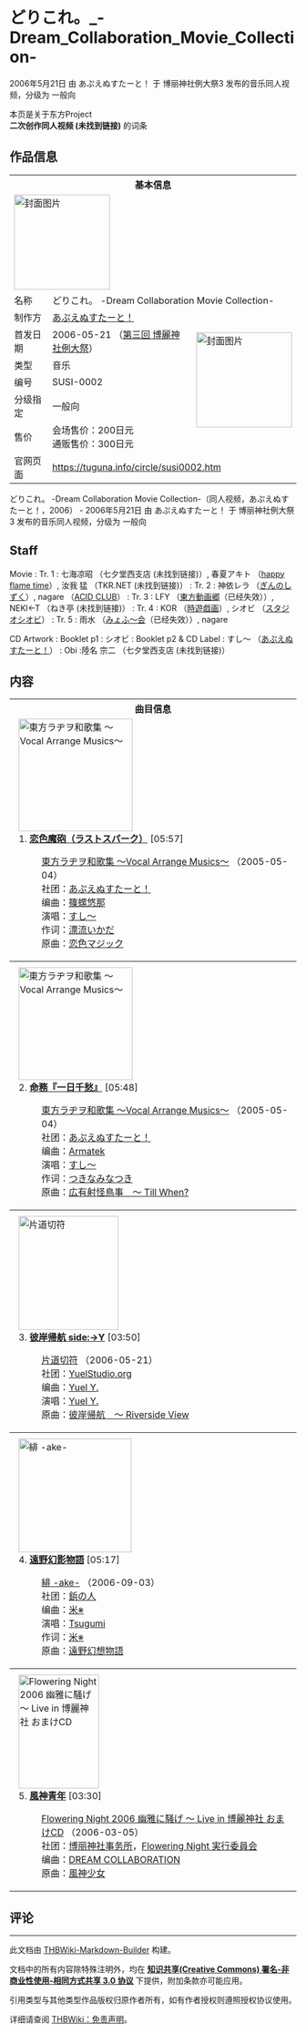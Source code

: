 # どりこれ。_-Dream_Collaboration_Movie_Collection-

<!-- source html: G:\repos\THBWiki-Markdown-Builder\THBWikiMarkdown\Temp\main\f\f1\ns0%3A%E3%81%A9%E3%82%8A%E3%81%93%E3%82%8C%E3%80%82_-Dream_Collaboration_Movie_Collection-.html -->

2006年5月21日 由 あぷえぬすたーと！ 于 博丽神社例大祭3 发布的音乐同人视频，分级为 一般向

本页是关于东方Project  
 **二次创作同人视频 (未找到链接)** 的词条
## 作品信息

<table><tbody><tr><th colspan="3">基本信息</th></tr><tr><td class="cover-artwork-mobile" colspan="2"><a href="./文件-どりこれ。_-Dream_Collaboration_Movie_Collection-封面.jpg.md" class="image" title="封面图片"><img alt="封面图片" src="https://upload.thwiki.cc/thumb/f/f2/%E3%81%A9%E3%82%8A%E3%81%93%E3%82%8C%E3%80%82_-Dream_Collaboration_Movie_Collection-%E5%B0%81%E9%9D%A2.jpg/168px-%E3%81%A9%E3%82%8A%E3%81%93%E3%82%8C%E3%80%82_-Dream_Collaboration_Movie_Collection-%E5%B0%81%E9%9D%A2.jpg" decoding="async" loading="lazy" width="168" height="167" srcset="https://upload.thwiki.cc/thumb/f/f2/%E3%81%A9%E3%82%8A%E3%81%93%E3%82%8C%E3%80%82_-Dream_Collaboration_Movie_Collection-%E5%B0%81%E9%9D%A2.jpg/252px-%E3%81%A9%E3%82%8A%E3%81%93%E3%82%8C%E3%80%82_-Dream_Collaboration_Movie_Collection-%E5%B0%81%E9%9D%A2.jpg 1.5x, https://upload.thwiki.cc/thumb/f/f2/%E3%81%A9%E3%82%8A%E3%81%93%E3%82%8C%E3%80%82_-Dream_Collaboration_Movie_Collection-%E5%B0%81%E9%9D%A2.jpg/336px-%E3%81%A9%E3%82%8A%E3%81%93%E3%82%8C%E3%80%82_-Dream_Collaboration_Movie_Collection-%E5%B0%81%E9%9D%A2.jpg 2x" data-file-width="500" data-file-height="496"></a></td>
</tr><tr><td class="label">名称</td><td colspan="2"> どりこれ。 -Dream Collaboration Movie Collection- </td></tr><tr><td class="label">制作方</td><td><a href="./あぷえぬすたーと！.md" title="あぷえぬすたーと！">あぷえぬすたーと！</a></td><td class="cover-artwork" rowspan="6" style="min-width:168px;"><a href="./文件-どりこれ。_-Dream_Collaboration_Movie_Collection-封面.jpg.md" class="image" title="封面图片"><img alt="封面图片" src="https://upload.thwiki.cc/thumb/f/f2/%E3%81%A9%E3%82%8A%E3%81%93%E3%82%8C%E3%80%82_-Dream_Collaboration_Movie_Collection-%E5%B0%81%E9%9D%A2.jpg/168px-%E3%81%A9%E3%82%8A%E3%81%93%E3%82%8C%E3%80%82_-Dream_Collaboration_Movie_Collection-%E5%B0%81%E9%9D%A2.jpg" decoding="async" loading="lazy" width="168" height="167" srcset="https://upload.thwiki.cc/thumb/f/f2/%E3%81%A9%E3%82%8A%E3%81%93%E3%82%8C%E3%80%82_-Dream_Collaboration_Movie_Collection-%E5%B0%81%E9%9D%A2.jpg/252px-%E3%81%A9%E3%82%8A%E3%81%93%E3%82%8C%E3%80%82_-Dream_Collaboration_Movie_Collection-%E5%B0%81%E9%9D%A2.jpg 1.5x, https://upload.thwiki.cc/thumb/f/f2/%E3%81%A9%E3%82%8A%E3%81%93%E3%82%8C%E3%80%82_-Dream_Collaboration_Movie_Collection-%E5%B0%81%E9%9D%A2.jpg/336px-%E3%81%A9%E3%82%8A%E3%81%93%E3%82%8C%E3%80%82_-Dream_Collaboration_Movie_Collection-%E5%B0%81%E9%9D%A2.jpg 2x" data-file-width="500" data-file-height="496"></a></td>
</tr><tr><td class="label">首发日期</td><td>2006-05-21&#160;（<a href="/展会作品列表?e=%E5%8D%9A%E4%B8%BD%E7%A5%9E%E7%A4%BE%E4%BE%8B%E5%A4%A7%E7%A5%AD%233">第三回 博麗神社例大祭</a>）</td></tr><tr><td class="label">类型</td><td>音乐</td></tr><tr><td class="label">编号</td><td>SUSI-0002</td></tr><tr><td class="label">分级指定</td><td>一般向</td></tr><tr><td class="label">售价</td><td>会场售价：200日元<br>通贩售价：300日元</td></tr>
<tr><td class="label">官网页面</td><td colspan="2"><a rel="nofollow" class="external free" href="https://tuguna.info/circle/susi0002.htm">https://tuguna.info/circle/susi0002.htm</a></td></tr></tbody></table>

どりこれ。 -Dream Collaboration Movie Collection-（同人视频，あぷえぬすたーと！，2006） - 2006年5月21日 由 あぷえぬすたーと！ 于 博丽神社例大祭3 发布的音乐同人视频，分级为 一般向
## Staff
Movie
: Tr. 1&#160;: 七海凉昭 （七夕堂西支店 (未找到链接)）, 春夏アキト （[happy flame time](./happy_flame_time.md)）, 汝我 猛 （TKR.NET (未找到链接)）
: Tr. 2&#160;: 神依レラ （[ぎんのしずく](./ぎんのしずく.md)）, nagare （[ACID CLUB](./ACID_CLUB.md)）
: Tr. 3&#160;: LFY （[東方動画郷](http://exlumia.hp.infoseek.co.jp/)（已经失效））, NEKI←T （ねき亭 (未找到链接)）
: Tr. 4&#160;: KOR （[時遊戯画](./時遊戯画.md)）, シオビ （[スタジオシオビ](http://www.siobi.info/)）
: Tr. 5&#160;: 雨水 （[みょふ～会](http://www.bmybox.com/~hoho2828/)（已经失效））, nagare

CD Artwork
: Booklet p1&#160;: シオビ
: Booklet p2 &amp; CD Label&#160;: すし～ （[あぷえぬすたーと！](./あぷえぬすたーと！.md)）
: Obi :陸名 宗二 （七夕堂西支店 (未找到链接)）

## 内容

<table><tbody><tr><th colspan="2">曲目信息</th></tr><tr><td colspan="2" style="padding-left: 1em;"><div class="floatright"><a href="./文件-東方ラヂヲ和歌集_～Vocal_Arrange_Musics～封面.jpg.md" class="image" title="東方ラヂヲ和歌集 ～Vocal Arrange Musics～"><img alt="東方ラヂヲ和歌集 ～Vocal Arrange Musics～" src="https://upload.thwiki.cc/thumb/6/62/%E6%9D%B1%E6%96%B9%E3%83%A9%E3%83%82%E3%83%B2%E5%92%8C%E6%AD%8C%E9%9B%86_%EF%BD%9EVocal_Arrange_Musics%EF%BD%9E%E5%B0%81%E9%9D%A2.jpg/200px-%E6%9D%B1%E6%96%B9%E3%83%A9%E3%83%82%E3%83%B2%E5%92%8C%E6%AD%8C%E9%9B%86_%EF%BD%9EVocal_Arrange_Musics%EF%BD%9E%E5%B0%81%E9%9D%A2.jpg" decoding="async" loading="lazy" width="200" height="198" srcset="https://upload.thwiki.cc/thumb/6/62/%E6%9D%B1%E6%96%B9%E3%83%A9%E3%83%82%E3%83%B2%E5%92%8C%E6%AD%8C%E9%9B%86_%EF%BD%9EVocal_Arrange_Musics%EF%BD%9E%E5%B0%81%E9%9D%A2.jpg/300px-%E6%9D%B1%E6%96%B9%E3%83%A9%E3%83%82%E3%83%B2%E5%92%8C%E6%AD%8C%E9%9B%86_%EF%BD%9EVocal_Arrange_Musics%EF%BD%9E%E5%B0%81%E9%9D%A2.jpg 1.5x, https://upload.thwiki.cc/thumb/6/62/%E6%9D%B1%E6%96%B9%E3%83%A9%E3%83%82%E3%83%B2%E5%92%8C%E6%AD%8C%E9%9B%86_%EF%BD%9EVocal_Arrange_Musics%EF%BD%9E%E5%B0%81%E9%9D%A2.jpg/400px-%E6%9D%B1%E6%96%B9%E3%83%A9%E3%83%82%E3%83%B2%E5%92%8C%E6%AD%8C%E9%9B%86_%EF%BD%9EVocal_Arrange_Musics%EF%BD%9E%E5%B0%81%E9%9D%A2.jpg 2x" data-file-width="500" data-file-height="494"></a></div>1. <b><a href="/%E6%9D%B1%E6%96%B9%E3%83%A9%E3%83%82%E3%83%B2%E5%92%8C%E6%AD%8C%E9%9B%86_%EF%BD%9EVocal_Arrange_Musics%EF%BD%9E#1" title="東方ラヂヲ和歌集 ～Vocal Arrange Musics～">恋色魔砲（ラストスパーク）</a></b> &#91;05:57&#93;<dl><dd><a href="./東方ラヂヲ和歌集_～Vocal_Arrange_Musics～.md" title="東方ラヂヲ和歌集 ～Vocal Arrange Musics～">東方ラヂヲ和歌集 ～Vocal Arrange Musics～</a> （2005-05-04）<br>社团：<a href="./あぷえぬすたーと！.md" title="あぷえぬすたーと！">あぷえぬすたーと！</a><br>编曲：<a href="./篠螺悠那.md" title="篠螺悠那">篠螺悠那</a><br>演唱：<a href="/index.php?title=%E3%81%99%E3%81%97%EF%BD%9E&amp;action=edit&amp;redlink=1" class="new" title="すし～（页面不存在）">すし～</a><br>作词：<a href="/index.php?title=%E6%BC%82%E6%B5%81%E3%81%84%E3%81%8B%E3%81%A0&amp;action=edit&amp;redlink=1" class="new" title="漂流いかだ（页面不存在）">漂流いかだ</a><br>原曲：<a href="/%E6%81%8B%E8%89%B2%E3%83%9E%E3%82%B8%E3%83%83%E3%82%AF" class="mw-redirect" title="恋色マジック">恋色マジック</a><br></dd></dl></td></tr>
<tr><th colspan="2"></th></tr><tr><td colspan="2" style="padding-left: 1em;"><div class="floatright"><a href="./文件-東方ラヂヲ和歌集_～Vocal_Arrange_Musics～封面.jpg.md" class="image" title="東方ラヂヲ和歌集 ～Vocal Arrange Musics～"><img alt="東方ラヂヲ和歌集 ～Vocal Arrange Musics～" src="https://upload.thwiki.cc/thumb/6/62/%E6%9D%B1%E6%96%B9%E3%83%A9%E3%83%82%E3%83%B2%E5%92%8C%E6%AD%8C%E9%9B%86_%EF%BD%9EVocal_Arrange_Musics%EF%BD%9E%E5%B0%81%E9%9D%A2.jpg/200px-%E6%9D%B1%E6%96%B9%E3%83%A9%E3%83%82%E3%83%B2%E5%92%8C%E6%AD%8C%E9%9B%86_%EF%BD%9EVocal_Arrange_Musics%EF%BD%9E%E5%B0%81%E9%9D%A2.jpg" decoding="async" loading="lazy" width="200" height="198" srcset="https://upload.thwiki.cc/thumb/6/62/%E6%9D%B1%E6%96%B9%E3%83%A9%E3%83%82%E3%83%B2%E5%92%8C%E6%AD%8C%E9%9B%86_%EF%BD%9EVocal_Arrange_Musics%EF%BD%9E%E5%B0%81%E9%9D%A2.jpg/300px-%E6%9D%B1%E6%96%B9%E3%83%A9%E3%83%82%E3%83%B2%E5%92%8C%E6%AD%8C%E9%9B%86_%EF%BD%9EVocal_Arrange_Musics%EF%BD%9E%E5%B0%81%E9%9D%A2.jpg 1.5x, https://upload.thwiki.cc/thumb/6/62/%E6%9D%B1%E6%96%B9%E3%83%A9%E3%83%82%E3%83%B2%E5%92%8C%E6%AD%8C%E9%9B%86_%EF%BD%9EVocal_Arrange_Musics%EF%BD%9E%E5%B0%81%E9%9D%A2.jpg/400px-%E6%9D%B1%E6%96%B9%E3%83%A9%E3%83%82%E3%83%B2%E5%92%8C%E6%AD%8C%E9%9B%86_%EF%BD%9EVocal_Arrange_Musics%EF%BD%9E%E5%B0%81%E9%9D%A2.jpg 2x" data-file-width="500" data-file-height="494"></a></div>2. <b><a href="/%E6%9D%B1%E6%96%B9%E3%83%A9%E3%83%82%E3%83%B2%E5%92%8C%E6%AD%8C%E9%9B%86_%EF%BD%9EVocal_Arrange_Musics%EF%BD%9E#4" title="東方ラヂヲ和歌集 ～Vocal Arrange Musics～">命務『一日千愁』</a></b> &#91;05:48&#93;<dl><dd><a href="./東方ラヂヲ和歌集_～Vocal_Arrange_Musics～.md" title="東方ラヂヲ和歌集 ～Vocal Arrange Musics～">東方ラヂヲ和歌集 ～Vocal Arrange Musics～</a> （2005-05-04）<br>社团：<a href="./あぷえぬすたーと！.md" title="あぷえぬすたーと！">あぷえぬすたーと！</a><br>编曲：<a href="./Armatek.md" title="Armatek">Armatek</a><br>演唱：<a href="/index.php?title=%E3%81%99%E3%81%97%EF%BD%9E&amp;action=edit&amp;redlink=1" class="new" title="すし～（页面不存在）">すし～</a><br>作词：<a href="/index.php?title=%E3%81%A4%E3%81%8D%E3%81%AA%E3%81%BF%E3%81%AA%E3%81%A4%E3%81%8D&amp;action=edit&amp;redlink=1" class="new" title="つきなみなつき（页面不存在）">つきなみなつき</a><br>原曲：<a href="/%E5%BA%83%E6%9C%89%E5%B0%84%E6%80%AA%E9%B3%A5%E4%BA%8B_%EF%BD%9E_Till_When%3F" class="mw-redirect" title="広有射怪鳥事 ～ Till When?">広有射怪鳥事　～ Till When?</a><br></dd></dl></td></tr>
<tr><th colspan="2"></th></tr><tr><td colspan="2" style="padding-left: 1em;"><div class="floatright"><a href="./文件-片道切符封面.jpg.md" class="image" title="片道切符"><img alt="片道切符" src="https://upload.thwiki.cc/thumb/7/78/%E7%89%87%E9%81%93%E5%88%87%E7%AC%A6%E5%B0%81%E9%9D%A2.jpg/175px-%E7%89%87%E9%81%93%E5%88%87%E7%AC%A6%E5%B0%81%E9%9D%A2.jpg" decoding="async" loading="lazy" width="175" height="200" srcset="https://upload.thwiki.cc/thumb/7/78/%E7%89%87%E9%81%93%E5%88%87%E7%AC%A6%E5%B0%81%E9%9D%A2.jpg/262px-%E7%89%87%E9%81%93%E5%88%87%E7%AC%A6%E5%B0%81%E9%9D%A2.jpg 1.5x, https://upload.thwiki.cc/thumb/7/78/%E7%89%87%E9%81%93%E5%88%87%E7%AC%A6%E5%B0%81%E9%9D%A2.jpg/350px-%E7%89%87%E9%81%93%E5%88%87%E7%AC%A6%E5%B0%81%E9%9D%A2.jpg 2x" data-file-width="672" data-file-height="768"></a></div>3. <b><a href="/%E7%89%87%E9%81%93%E5%88%87%E7%AC%A6#5" title="片道切符">彼岸帰航 side:→Y</a></b> &#91;03:50&#93;<dl><dd><a href="./片道切符.md" title="片道切符">片道切符</a> （2006-05-21）<br>社团：<a href="./YuelStudio.org.md" title="YuelStudio.org">YuelStudio.org</a><br>编曲：<a href="/index.php?title=Yuel_Y.&amp;action=edit&amp;redlink=1" class="new" title="Yuel Y.（页面不存在）">Yuel Y.</a><br>演唱：<a href="/index.php?title=Yuel_Y.&amp;action=edit&amp;redlink=1" class="new" title="Yuel Y.（页面不存在）">Yuel Y.</a><br>原曲：<a href="/%E5%BD%BC%E5%B2%B8%E5%B8%B0%E8%88%AA_%EF%BD%9E_Riverside_View" class="mw-redirect" title="彼岸帰航 ～ Riverside View">彼岸帰航　～ Riverside View</a><br></dd></dl></td></tr>
<tr><th colspan="2"></th></tr><tr><td colspan="2" style="padding-left: 1em;"><div class="floatright"><a href="./文件-緋_-ake-封面.png.md" class="image" title="緋 -ake-"><img alt="緋 -ake-" src="https://upload.thwiki.cc/thumb/1/10/%E7%B7%8B_-ake-%E5%B0%81%E9%9D%A2.png/198px-%E7%B7%8B_-ake-%E5%B0%81%E9%9D%A2.png" decoding="async" loading="lazy" width="198" height="200" srcset="https://upload.thwiki.cc/thumb/1/10/%E7%B7%8B_-ake-%E5%B0%81%E9%9D%A2.png/298px-%E7%B7%8B_-ake-%E5%B0%81%E9%9D%A2.png 1.5x, https://upload.thwiki.cc/1/10/%E7%B7%8B_-ake-%E5%B0%81%E9%9D%A2.png 2x" data-file-width="381" data-file-height="384"></a></div>4. <b><a href="/%E7%B7%8B_-ake-#7" title="緋 -ake-">遠野幻影物語</a></b> &#91;05:17&#93;<dl><dd><a href="./緋_-ake-.md" title="緋 -ake-">緋 -ake-</a> （2006-09-03）<br>社团：<a href="./鋲の人.md" title="鋲の人">鋲の人</a><br>编曲：<a href="/index.php?title=%E7%B1%B3%E2%80%BB&amp;action=edit&amp;redlink=1" class="new" title="米※（页面不存在）">米※</a><br>演唱：<a href="/index.php?title=Tsugumi&amp;action=edit&amp;redlink=1" class="new" title="Tsugumi（页面不存在）">Tsugumi</a><br>作词：<a href="/index.php?title=%E7%B1%B3%E2%80%BB&amp;action=edit&amp;redlink=1" class="new" title="米※（页面不存在）">米※</a><br>原曲：<a href="/%E9%81%A0%E9%87%8E%E5%B9%BB%E6%83%B3%E7%89%A9%E8%AA%9E" class="mw-redirect" title="遠野幻想物語">遠野幻想物語</a><br></dd></dl></td></tr>
<tr><th colspan="2"></th></tr><tr><td colspan="2" style="padding-left: 1em;"><div class="floatright"><a href="./文件-Flowering_Night_2006_幽雅に騒げ_～_Live_in_博麗神社_おまけCD封面.jpg.md" class="image" title="Flowering Night 2006 幽雅に騒げ ～ Live in 博麗神社 おまけCD"><img alt="Flowering Night 2006 幽雅に騒げ ～ Live in 博麗神社 おまけCD" src="https://upload.thwiki.cc/thumb/7/77/Flowering_Night_2006_%E5%B9%BD%E9%9B%85%E3%81%AB%E9%A8%92%E3%81%92_%EF%BD%9E_Live_in_%E5%8D%9A%E9%BA%97%E7%A5%9E%E7%A4%BE_%E3%81%8A%E3%81%BE%E3%81%91CD%E5%B0%81%E9%9D%A2.jpg/141px-Flowering_Night_2006_%E5%B9%BD%E9%9B%85%E3%81%AB%E9%A8%92%E3%81%92_%EF%BD%9E_Live_in_%E5%8D%9A%E9%BA%97%E7%A5%9E%E7%A4%BE_%E3%81%8A%E3%81%BE%E3%81%91CD%E5%B0%81%E9%9D%A2.jpg" decoding="async" loading="lazy" width="141" height="200" srcset="https://upload.thwiki.cc/thumb/7/77/Flowering_Night_2006_%E5%B9%BD%E9%9B%85%E3%81%AB%E9%A8%92%E3%81%92_%EF%BD%9E_Live_in_%E5%8D%9A%E9%BA%97%E7%A5%9E%E7%A4%BE_%E3%81%8A%E3%81%BE%E3%81%91CD%E5%B0%81%E9%9D%A2.jpg/211px-Flowering_Night_2006_%E5%B9%BD%E9%9B%85%E3%81%AB%E9%A8%92%E3%81%92_%EF%BD%9E_Live_in_%E5%8D%9A%E9%BA%97%E7%A5%9E%E7%A4%BE_%E3%81%8A%E3%81%BE%E3%81%91CD%E5%B0%81%E9%9D%A2.jpg 1.5x, https://upload.thwiki.cc/thumb/7/77/Flowering_Night_2006_%E5%B9%BD%E9%9B%85%E3%81%AB%E9%A8%92%E3%81%92_%EF%BD%9E_Live_in_%E5%8D%9A%E9%BA%97%E7%A5%9E%E7%A4%BE_%E3%81%8A%E3%81%BE%E3%81%91CD%E5%B0%81%E9%9D%A2.jpg/282px-Flowering_Night_2006_%E5%B9%BD%E9%9B%85%E3%81%AB%E9%A8%92%E3%81%92_%EF%BD%9E_Live_in_%E5%8D%9A%E9%BA%97%E7%A5%9E%E7%A4%BE_%E3%81%8A%E3%81%BE%E3%81%91CD%E5%B0%81%E9%9D%A2.jpg 2x" data-file-width="700" data-file-height="994"></a></div>5. <b><a href="/Flowering_Night_2006_%E5%B9%BD%E9%9B%85%E3%81%AB%E9%A8%92%E3%81%92_%EF%BD%9E_Live_in_%E5%8D%9A%E9%BA%97%E7%A5%9E%E7%A4%BE_%E3%81%8A%E3%81%BE%E3%81%91CD#7" title="Flowering Night 2006 幽雅に騒げ ～ Live in 博麗神社 おまけCD">風神青年</a></b> &#91;03:30&#93;<dl><dd><a href="./Flowering_Night_2006_幽雅に騒げ_～_Live_in_博麗神社_おまけCD.md" title="Flowering Night 2006 幽雅に騒げ ～ Live in 博麗神社 おまけCD">Flowering Night 2006 幽雅に騒げ ～ Live in 博麗神社 おまけCD</a> （2006-03-05）<br>社团：<a href="./博丽神社事务所.md" title="博丽神社事务所">博丽神社事务所</a>，<a href="./Flowering_Night_実行委員会.md" title="Flowering Night 実行委員会">Flowering Night 実行委員会</a><br>编曲：<a href="/index.php?title=DREAM_COLLABORATION&amp;action=edit&amp;redlink=1" class="new" title="DREAM COLLABORATION（页面不存在）">DREAM COLLABORATION</a><br>原曲：<a href="/%E9%A2%A8%E7%A5%9E%E5%B0%91%E5%A5%B3" class="mw-redirect" title="風神少女">風神少女</a><br></dd></dl></td></tr></tbody></table>


## 评论




---

此文档由 [THBWiki-Markdown-Builder](https://github.com/Delsin-Yu/THBWiki-Markdown-Builder) 构建。

文档中的所有内容除特殊注明外，均在 [**知识共享(Creative Commons) 署名-非商业性使用-相同方式共享 3.0 协议**](https://creativecommons.org/licenses/by-sa/3.0/deed.zh-hans) 下提供，附加条款亦可能应用。

引用类型与其他类型作品版权归原作者所有，如有作者授权则遵照授权协议使用。

详细请查阅 [THBWiki：免责声明](https://thbwiki.cc/THBWiki:%E5%85%8D%E8%B4%A3%E5%A3%B0%E6%98%8E)。

